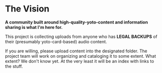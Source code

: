 # The Vision

**A community built around high-quality-yoto-content and information sharing is what I'm here for.**

This project is collecting uploads from anyone who has **LEGAL BACKUPS** of their (presumably yoto-card-based) audio content.

If you are willing, please upload content into the designated folder. The project team will work on organizing and cataloging it to some extent. What extent? We don't know yet. At the very least it will be an index with links to the stuff.
